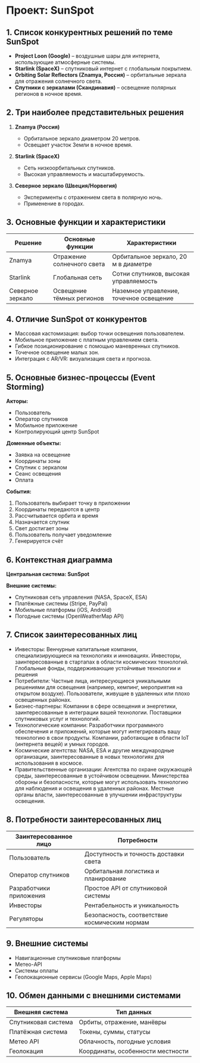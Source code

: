 # Проект: SunSpot

## 1. Список конкурентных решений по теме SunSpot

- **Project Loon (Google)** – воздушные шары для интернета, использующие атмосферные системы.
- **Starlink (SpaceX)** – спутниковый интернет с глобальным покрытием.
- **Orbiting Solar Reflectors (Znamya, Россия)** – орбитальные зеркала для отражения солнечного света.
- **Спутники с зеркалами (Скандинавия)** – освещение полярных регионов в ночное время.

## 2. Три наиболее представительных решения

1. **Znamya (Россия)**  
   - Орбитальное зеркало диаметром 20 метров.  
   - Освещает участок Земли в ночное время.

2. **Starlink (SpaceX)**  
   - Сеть низкоорбитальных спутников.  
   - Высокая управляемость и масштабируемость.

3. **Северное зеркало (Швеция/Норвегия)**  
   - Эксперименты с отражением света в полярную ночь.  
   - Применение в городах.

## 3. Основные функции и характеристики

| Решение          | Основные функции             | Характеристики                          |
|------------------|------------------------------|------------------------------------------|
| Znamya           | Отражение солнечного света   | Орбитальное зеркало, 20 м в диаметре     |
| Starlink         | Глобальная сеть              | Сотни спутников, высокая управляемость   |
| Северное зеркало | Освещение тёмных регионов    | Наземное управление, точечное освещение  |

## 4. Отличие SunSpot от конкурентов

- Массовая кастомизация: выбор точки освещения пользователем.
- Мобильное приложение с платным управлением света.
- Гибкое позиционирование с помощью маневренных спутников.
- Точечное освещение малых зон.
- Интеграция с AR/VR: визуализация света и прогноза.

## 5. Основные бизнес-процессы (Event Storming)

**Акторы:**

- Пользователь
- Оператор спутников
- Мобильное приложение
- Контролирующий центр SunSpot

**Доменные объекты:**

- Заявка на освещение
- Координаты зоны
- Спутник с зеркалом
- Сеанс освещения
- Оплата

**События:**

1. Пользователь выбирает точку в приложении  
2. Координаты передаются в центр  
3. Рассчитывается орбита и время  
4. Назначается спутник  
5. Свет достигает зоны  
6. Пользователь получает уведомление  
7. Генерируется счёт

## 6. Контекстная диаграмма

**Центральная система: SunSpot**

**Внешние системы:**

- Спутниковая сеть управления (NASA, SpaceX, ESA)
- Платёжные системы (Stripe, PayPal)
- Мобильные платформы (iOS, Android)
- Погодные системы (OpenWeatherMap API)

## 7. Список заинтересованных лиц

- Инвесторы:
  Венчурные капитальные компании, специализирующиеся на технологиях и инновациях.
  Инвесторы, заинтересованные в стартапах в области космических технологий.
  Глобальные фонды, поддерживающие устойчивые технологии и решения
- Потребители:
  Частные лица, интересующиеся уникальными решениями для освещения (например, кемпинг, мероприятия на открытом воздухе).
  Пользователи, живущие в удаленных или плохо освещенных районах.
- Бизнес-партнеры:
  Компании в сфере освещения и энергетики, заинтересованные в интеграции вашей технологии.
  Поставщики спутниковых услуг и технологий.
- Технологические компании:
  Разработчики программного обеспечения и приложений, которые могут интегрировать вашу технологию в свои продукты.
  Компании, работающие в области IoT (интернета вещей) и умных городов.
- Космические агентства:
  NASA, ESA и другие международные организации, заинтересованные в новых технологиях для использования в космосе.
- Правительственные организации:
  Агентства по охране окружающей среды, заинтересованные в устойчивом освещении.
  Министерства обороны и безопасности, которые могут использовать технологию для наблюдения и освещения в удаленных районах.
  Местные органы власти, заинтересованные в улучшении инфраструктуры освещения.

## 8. Потребности заинтересованных лиц

| Заинтересованное лицо     | Потребности                                     |
|---------------------------|-------------------------------------------------|
| Пользователь              | Доступность и точность доставки света           |
| Оператор спутников        | Орбитальная логистика и планирование            |
| Разработчики приложения   | Простое API от спутниковой системы              |
| Инвесторы                 | Рентабельность и уникальность                   |
| Регуляторы                | Безопасность, соответствие космическим нормам   |

## 9. Внешние системы

- Навигационные спутниковые платформы
- Метео-API
- Системы оплаты
- Геолокационные сервисы (Google Maps, Apple Maps)

## 10. Обмен данными с внешними системами

| Внешняя система    | Тип данных                        |
|--------------------|-----------------------------------|
| Спутниковая система| Орбиты, отражение, манёвры        |
| Платёжная система  | Токены, суммы, статусы            |
| Метео API          | Облачность, погодные условия      |
| Геолокация         | Координаты, особенности местности |
